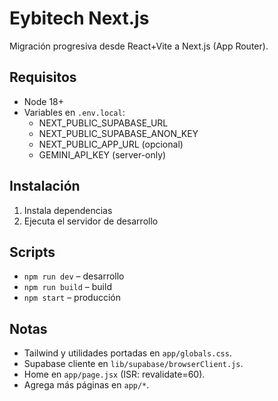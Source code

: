 # Eybitech Next.js

Migración progresiva desde React+Vite a Next.js (App Router).

## Requisitos
- Node 18+
- Variables en `.env.local`:
  - NEXT_PUBLIC_SUPABASE_URL
  - NEXT_PUBLIC_SUPABASE_ANON_KEY
  - NEXT_PUBLIC_APP_URL (opcional)
  - GEMINI_API_KEY (server-only)

## Instalación
1. Instala dependencias
2. Ejecuta el servidor de desarrollo

## Scripts
- `npm run dev` – desarrollo
- `npm run build` – build
- `npm start` – producción

## Notas
- Tailwind y utilidades portadas en `app/globals.css`.
- Supabase cliente en `lib/supabase/browserClient.js`.
- Home en `app/page.jsx` (ISR: revalidate=60).
- Agrega más páginas en `app/*`.

